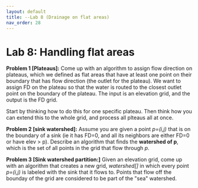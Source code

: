 ```yaml
---
layout: default 
title: --Lab 8 (Drainage on flat areas)
nav_order: 28
---
```


# Lab 8: Handling flat areas 


__Problem 1 [Plateaus]:__ Come up with an algorithm to assign flow direction on plateaus, which we defined as flat areas that have at least one point on their boundary that has flow direction (the outlet for the plateau).  We want to assign FD on the plateau  so that the water is routed to the closest outlet point  on the boundary of the plateau.  The input is an elevation grid, and the output is the FD grid. 

Start by thinking how to do this for one specific plateau.  Then think how you can extend this to the whole grid, and process all plteaus all at once. 
 

__Problem 2 [sink watershed]:__ Assume you are given a point _p=(i,j)_ that is on  the boundary of a sink (ie it has FD=0, and all its neighbors are either FD=0 or have elev > p). Describe an algorithm that finds the __watershed of p__, which is the set of all points in the grid that flow through _p_. 


__Problem 3 [Sink watershed partition:]__  Given an elevation grid, come up with an algorithm that creates a new grid, _watershed[]_ in which every point _p=(i,j)_ is labeled with the sink that it flows to. Points that flow off the bounday of the grid are considered to be part of the "sea" watershed. 

